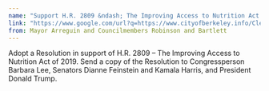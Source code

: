 ```yaml
---
name: "Support H.R. 2809 &ndash; The Improving Access to Nutrition Act of 2019 "
link: "https://www.google.com/url?q=https://www.cityofberkeley.info/Clerk/City_Council/2019/09_Sep/Documents/2019-09-24_Item_19_Support_H_R__2809.aspx&amp;sa=D&amp;ust=1579327931312000"
from: Mayor Arreguin and Councilmembers Robinson and Bartlett 
---
```


Adopt a Resolution in support of H.R. 2809 &ndash; The Improving Access to Nutrition Act of 2019. Send a copy of the Resolution to Congressperson Barbara Lee, Senators Dianne Feinstein and Kamala Harris, and President Donald Trump.
